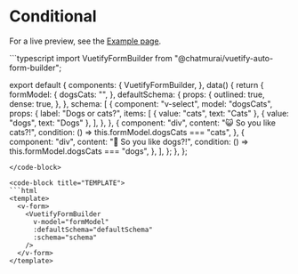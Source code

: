 # Conditional

For a live preview, see the [Example page](/examples.html).

<code-group>
  <code-block title="SCRIPT" active>
  ```typescript
  import VuetifyFormBuilder from "@chatmurai/vuetify-auto-form-builder";

  export default {
    components: {
      VuetifyFormBuilder,
    },
    data() {
      return {
        formModel: {
          dogsCats: "",
        },
        defaultSchema: {
          props: {
            outlined: true,
            dense: true,
          },
        },
        schema: [
          {
            component: "v-select",
            model: "dogsCats",
            props: {
              label: "Dogs or cats?",
              items: [
                { value: "cats", text: "Cats" },
                { value: "dogs", text: "Dogs" },
              ],
            },
          },
          {
            component: "div",
            content: "😺 So you like cats?!",
            condition: () => this.formModel.dogsCats === "cats",
          },
          {
            component: "div",
            content: "🐶 So you like dogs?!",
            condition: () => this.formModel.dogsCats === "dogs",
          },
        ],
      };
    },
  };
  ```
  </code-block>

  <code-block title="TEMPLATE">
  ```html
  <template>
    <v-form>
      <VuetifyFormBuilder
        v-model="formModel"
        :defaultSchema="defaultSchema"
        :schema="schema"
      />
    </v-form>
  </template>
  ```
  </code-block>
</code-group>
